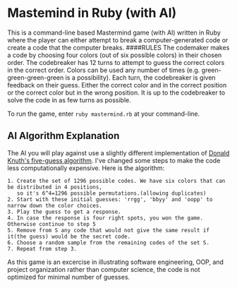 # Mastemind in Ruby (with AI)
This is a command-line based Mastermind game (with AI) written in Ruby where
the player can either attempt to break a computer-generated code or
create a code that the computer breaks. 
####RULES
The codemaker makes a code by choosing four colors (out of 
six possible colors) in their chosen order. The codebreaker has 12
turns to attempt to guess the correct colors in the correct order.
Colors can be used any number of times (e.g. green-green-green-green
is a possibility). Each turn, the codebreaker is given feedback on
their guess. Either the correct color and in the correct
position or the correct color but in the wrong position. 
It is up to the codebreaker to solve the code in as few turns as possible.

To run the game, enter `ruby mastermind.rb` at your command-line.

AI Algorithm Explanation
------------------------

The AI you will play against use a slightly different implementation of [Donald Knuth's five-guess algorithm](http://en.wikipedia.org/wiki/Mastermind_%28board_game%29#Five-guess_algorithm).
I've changed some steps to make the code less computationally expensive. Here is the algorithm: 
```
1. Create the set of 1296 possible codes. We have six colors that can be distributed in 4 positions, 
   so it's 6^4=1296 possible permutations.(allowing duplicates)
2. Start with these initial guesses: 'rrgg', 'bbyy' and 'oopp' to narrow down the color choices.
3. Play the guess to get a response.
4. In case the response is four right spots, you won the game. Otherwise continue to step 5
5. Remove from S any code that would not give the same result if it(the guess) would be the secret code.
6. Choose a random sample from the remaining codes of the set S.
7. Repeat from step 3.
```

As this game is an excercise in illustrating software engineering, OOP, and project organization rather than computer science, the code is not optimized for minimal number of guesses.
